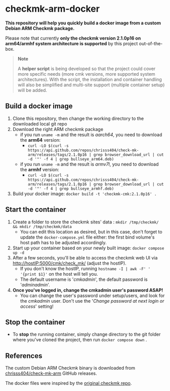 # checkmk-arm-docker

**This repository will help you quickly build a docker image from a custom Debian ARM Checkmk package.**

Please note that currently **only the checkmk version 2.1.0p16 on arm64/armhf system architecture is supported** by this project out-of-the-box.

> **Note**
>
> A **helper script** is being developed so that the project could cover more specific needs (more cmk versions, more supported system architectures). With the script, the installation and container handling will also be simplified and multi-site support (multiple container setup) will be added.

## Build a docker image

1. Clone this repository, then change the working directory to the downloaded local git repo
2. Download the right ARM checkmk package
    - if you run `uname -m` and the result is *aarch64*, you need to download the **arm64** version:
        - `curl -LO $(curl -s https://api.github.com/repos/chrisss404/check-mk-arm/releases/tags/2.1.0p16 | grep browser_download_url | cut -d '"' -f 4 | grep bullseye_arm64.deb)`
    - if you run `uname -m` and the result is *armv7l*, you need to download the **armhf** version:
        - `curl -LO $(curl -s https://api.github.com/repos/chrisss404/check-mk-arm/releases/tags/2.1.0p16 | grep browser_download_url | cut -d '"' -f 4 | grep bullseye_armhf.deb)`
3. Build your docker image: `docker build -t 'checkmk-cmk:2.1.0p16' .`

## Start the container

1. Create a folder to store the checkmk sites' data : `mkdir /tmp/checkmk/ && mkdir /tmp/checkmk/data`
    - You can edit this location as desired, but in this case, don't forget to update the `docker-compose.yml` file either: the first bind volume's host path has to be adjusted accordingly.
2. Start up your container based on your newly built image: `docker compose up -d`
3. After a few seconds, you'll be able to access the checkmk web UI via <http://hostIP:5000/cmk/check_mk/> (adjust the hostIP).
    - If you don't know the hostIP, running `hostname -I | awk -F' ' '{print $1}'` on the host will tell you.
    - The default username is '*cmkadmin*', the default password is '*adminadmin*'.
4. **Once you've logged in, change the cmkadmin user's password ASAP!**
    - You can change the user's password under setup/users, and look for the *cmkadmin* user. Don't use the '*Change password at next login or access*' setting!

## Stop the container

- To **stop** the running container, simply change directory to the git folder where you've cloned the project, then run `docker compose down` .

## References

The custom Debian ARM Checkmk binary is downloaded from [chrisss404/check-mk-arm](https://github.com/chrisss404/check-mk-arm) GitHub releases.

The docker files were inspired by the [original checkmk repo](https://github.com/tribe29/checkmk).
